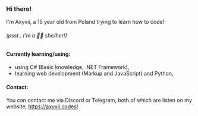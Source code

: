 ### Hi there!
I'm Axyvii, a 15 year old from Poland trying to learn how to code!
###### (psst.. I'm a 🏳️‍⚧️ she/her!)

#### Currently learning/using:
- using C# (Basic knowledge, .NET Framework),
- learning web development (Markup and JavaScript) and Python,

#### Contact:
You can contact me via Discord or Telegram, both of which are listen on my website,
https://axyvii.codes!
